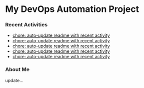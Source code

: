 # My DevOps Automation Project

### Recent Activities
<!-- activity:START -->
- [chore: auto-update readme with recent activity](https://github.com/kaigiii/mybowling-app/commit/6e19a07dd917b59e64b4956eb91ee2ea4625e481)
- [chore: auto-update readme with recent activity](https://github.com/kaigiii/mybowling-app/commit/7096e8e2407d3ecffeea3e468d8e04e4e6fb2d91)
- [chore: auto-update readme with recent activity](https://github.com/kaigiii/mybowling-app/commit/ee0f804d6137650a4b662e3031762e99c10432d7)
- [chore: auto-update readme with recent activity](https://github.com/kaigiii/mybowling-app/commit/430150ef3cea635c5a35b99450986c80fa9a9919)
- [chore: auto-update readme with recent activity](https://github.com/kaigiii/mybowling-app/commit/fa979685627a45cf0fcbfa8fa4a91d78d3f112ca)
<!-- activity:END -->

### About Me
<!-- MYLINKS:START -->
<!-- MYLINKS:END -->

update...
